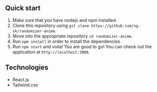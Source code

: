 ## Quick start

1. Make sure that you have nodejs and npm installed.
2. Clone this repository using `git clone https://github.com/sg-sk/randomizer-anime`.
3. Move into the appropriate repository `cd randomizer-anime`.
4. Run `npm install` in order to install the dependencies.
5. Run `npm start` and voila! You are good to go! You can check out the application at `http://localhost:3000`.

## Technologies

- React.js
- Tailwind.css
